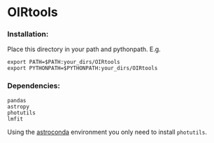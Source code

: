 # OIRtools

### Installation:

Place this directory in your path and pythonpath. E.g.

	export PATH=$PATH:your_dirs/OIRtools
	export PYTHONPATH=$PYTHONPATH:your_dirs/OIRtools

### Dependencies:

	pandas
    astropy
	photutils
	lmfit

Using the [astroconda](https://astroconda.readthedocs.io/en/latest/index.html) environment you only need to install `photutils`.
